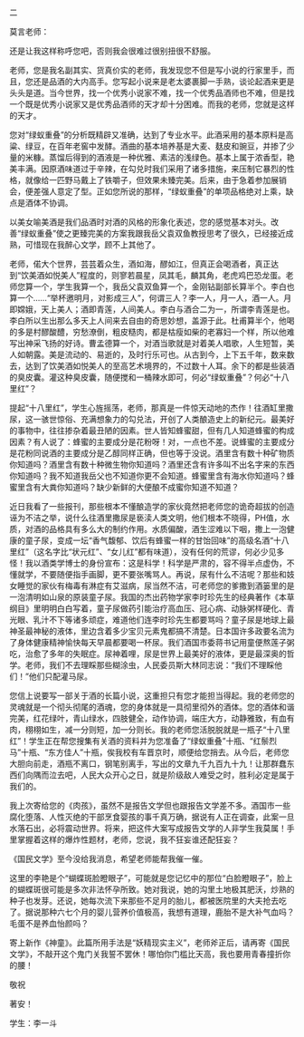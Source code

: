 二

莫言老师：

还是让我这样称呼您吧，否则我会很难过很别扭很不舒服。

老师，您是我名副其实、货真价实的老师，我发现您不但是写小说的行家里手，而且，您还是品酒的大内高手。您写起小说来是老太婆裹脚一手熟，谈论起酒来更是头头是道。当今世界，找一个优秀小说家不难，找一个优秀品酒师也不难，但是找一个既是优秀小说家又是优秀品酒师的天才却十分困难。而我的老师，您就是这样的天才。

您对“绿蚁重叠”的分析既精辟又准确，达到了专业水平。此酒采用的基本原料是高粱、绿豆，在百年老窖中发酵。酒曲的基本培养基是大麦、麸皮和豌豆，并掺了少量的米糠。蒸馏后得到的酒液是一种优雅、素洁的浅绿色。基本上属于浓香型，艳美丰满。因原酒味道过于辛辣，在勾兑时我们采用了诸多措施，来压制它暴烈的性格，就像给一匹野马戴上了铁嚼子，但效果未臻完美。后来，由于急着参加展销会，便差强人意定了型。正如您所说的那样，“绿蚁重叠”的单项品格绝对上乘，缺点是酒体不协调。

以美女喻美酒是我们品酒时对酒的风格的形象化表述，您的感觉基本对头。改善“绿蚁重叠”使之更臻完美的方案我跟我岳父袁双鱼教授思考了很久，已经接近成熟，可惜现在我醉心文学，顾不上其他了。

老师，偌大个世界，芸芸着众生，酒如海，醪如江，但真正会喝酒者，真正达到“饮美酒如悦美人”程度的，则寥若晨星，凤其毛，麟其角，老虎鸡巴恐龙蛋。老师您算一个，学生我算一个，我岳父袁双鱼算一个，金刚钻副部长算半个。李白也算一个……“举杯邀明月，对影成三人”，何谓三人？李一人，月一人，酒一人。月即嫦娥，天上美人；酒即青莲，人间美人。李白与酒合二为一，所谓李青莲是也。李白所以生出那么多天上人间来去自由的奇思妙想，盖源于此。杜甫算半个，他喝的多是村醪酸醴，穷愁潦倒，粗皮糙肉，都是枯瘦如柴的老寡妇一个样，所以他难写出神采飞扬的好诗。曹孟德算一个，对酒当歌就是对着美人唱歌，人生短暂，美人如朝露。美是流动的、易逝的，及时行乐可也。从古到今，上下五千年，数来数去，达到了饮美酒如悦美人的至高艺术境界的，不过数十人耳。余下的都是些装酒的臭皮囊。灌这种臭皮囊，随便搅和一桶辣水即可，何必“绿蚁重叠”？何必“十八里红”？

提起“十八里红”，学生心旌摇荡，老师，那真是一件惊天动地的杰作！往酒缸里撒尿，这一骇世惊俗、充满想象力的勾兑法，开创了人类酿造史上的新纪元。最美好的事物中，往往掺杂着最丑陋的因素。世人皆知蜂蜜甜，但有几人知道蜂蜜的构成因素？有人说了：蜂蜜的主要成分是花粉呀！对，一点也不差。说蜂蜜的主要成分是花粉同说酒的主要成分是乙醇同样正确，但也等于没说。酒里含有数十种矿物质你知道吗？酒里含有数十种微生物你知道吗？酒里还含有许多叫不出名字来的东西你知道吗？我不知道我岳父也不知道你更不会知道。蜂蜜里含有海水你知道吗？蜂蜜里含有大粪你知道吗？缺少新鲜的大便酿不成蜜你知道不知道？

近日我看了一些报刊，那些根本不懂酿造学的家伙竟然把老师您的诡奇超拔的创造诬为不洁之举，说什么往酒里撒尿是亵渎人类文明，他们根本不晓得，PH值，水质，对酒的品格具有多么大的制约作用。水质偏酸，酒生涩难以下咽，撒上一泡健康的童子尿，变成一坛“香气馥郁、饮后有蜂蜜一样的甘饴回味”的高级名酒“十八里红”（这名字比“状元红”、“女儿红”都有味道），没有任何的荒谬，何必少见多怪！我以酒类学博士的身份宣布：这是科学！科学是严肃的，容不得半点虚伪，不懂就学，不要随便指手画脚，更不要张嘴骂人。再说，尿有什么不洁呢？那些和妓女睡觉的家伙有梅毒有淋症有艾滋病，尿当然不洁，可老师您的爹撒到酒篓里的是一泡清明如山泉的原装童子尿。我国的杰出药物学家李时珍先生的经典著作《本草纲目》里明明白白写着，童子尿做药引能治疗高血压、冠心病、动脉粥样硬化、青光眼、乳汁不下等诸多顽症，难道他们连李时珍先生都要骂吗？童子尿是地球上最神圣最神秘的液体，里边含着多少宝贝元素鬼都搞不清楚。日本国许多政要名流为了身体健康精神愉快每天早晨都要喝一杯尿。我们酒国市委蒋书记用童便熬莲子粥吃，治愈了多年的失眠症。尿神着哩，尿是世界上最美好的液体，更是最深奥的哲学。老师，我们不去理睬那些糊涂虫，人民委员斯大林同志说：“我们不理睬他们！”他们只配灌马尿。

您信上说要写一部关于酒的长篇小说，这重担只有您才能担当得起。我的老师您的灵魂就是一个彻头彻尾的酒魂，您的身体就是一具彻里彻外的酒体。您的酒体和谐完美，红花绿叶，青山绿水，四肢健全，动作协调，端庄大方，动静雅致，有血有肉，栩栩如生，减一分则短，加一分则长。我的老师您活脱脱就是一瓶子“十八里红”！学生正在帮您搜集有关酒的资料并为您准备了“绿蚁重叠”十瓶、“红鬃烈马”十瓶、“东方佳人”十瓶，俟我校有车晋京时，顺便给您捎去。从今后，老师您大胆向前走，酒瓶不离口，钢笔别离手，写出的文章九千九百九十九！让那群蠢东西们向隅而泣去吧，人民大众开心之日，就是阶级敌人难受之时，胜利必定是属于我们的。

我上次寄给您的《肉孩》，虽然不是报告文学但也跟报告文学差不多。酒国市一些腐化堕落、人性灭绝的干部烹食婴孩的事千真万确，据说有人正在调查，此案一旦水落石出，必将震动世界。将来，把这件大案写成报告文学的人非学生我莫属！手里掌握着这样的爆炸性题材，老师，您说，我不狂妄谁还配狂妄？

《国民文学》至今没给我消息，希望老师能帮我催一催。

这里的李艳是个“蝴蝶斑脸瞪眼子”，可能就是您记忆中的那位“白脸瞪眼子”，脸上的蝴蝶斑很可能是多次非法怀孕所致。她对我说，她的沟里土地极其肥沃，炒熟的种子也发芽。还说，她每次流下来那些不足月的胎儿，都被医院里的大夫抢去吃了。据说那种六七个月的婴儿营养价值极高，我想有道理，鹿胎不是大补气血吗？毛蛋不是养血怡颜吗？

寄上新作《神童》。此篇所用手法是“妖精现实主义”，老师斧正后，请再寄《国民文学》，不敲开这个鬼门关我誓不罢休！哪怕你门槛比天高，我也要用青春撞折你的腰！

敬祝

著安！

学生：李一斗